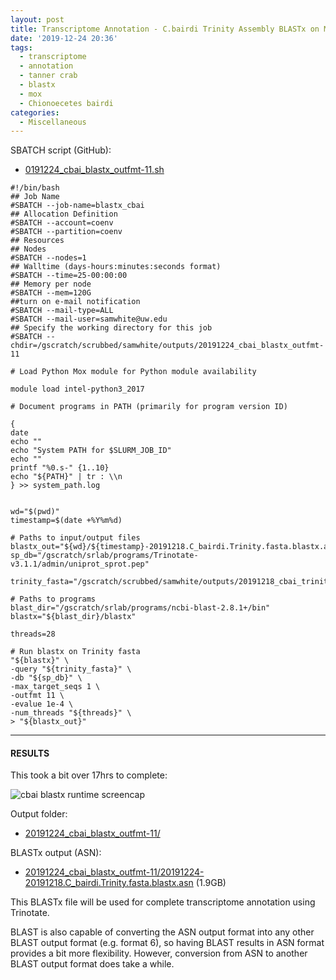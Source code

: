 ```yaml
---
layout: post
title: Transcriptome Annotation - C.bairdi Trinity Assembly BLASTx on Mox
date: '2019-12-24 20:36'
tags:
  - transcriptome
  - annotation
  - tanner crab
  - blastx
  - mox
  - Chionoecetes bairdi
categories:
  - Miscellaneous
---
```



SBATCH script (GitHub):

- [0191224_cbai_blastx_outfmt-11.sh](https://github.com/RobertsLab/sams-notebook/blob/master/sbatch_scripts/20191224_cbai_blastx_outfmt-11.sh)

```shell
#!/bin/bash
## Job Name
#SBATCH --job-name=blastx_cbai
## Allocation Definition
#SBATCH --account=coenv
#SBATCH --partition=coenv
## Resources
## Nodes
#SBATCH --nodes=1
## Walltime (days-hours:minutes:seconds format)
#SBATCH --time=25-00:00:00
## Memory per node
#SBATCH --mem=120G
##turn on e-mail notification
#SBATCH --mail-type=ALL
#SBATCH --mail-user=samwhite@uw.edu
## Specify the working directory for this job
#SBATCH --chdir=/gscratch/scrubbed/samwhite/outputs/20191224_cbai_blastx_outfmt-11

# Load Python Mox module for Python module availability

module load intel-python3_2017

# Document programs in PATH (primarily for program version ID)

{
date
echo ""
echo "System PATH for $SLURM_JOB_ID"
echo ""
printf "%0.s-" {1..10}
echo "${PATH}" | tr : \\n
} >> system_path.log


wd="$(pwd)"
timestamp=$(date +%Y%m%d)

# Paths to input/output files
blastx_out="${wd}/${timestamp}-20191218.C_bairdi.Trinity.fasta.blastx.asn"
sp_db="/gscratch/srlab/programs/Trinotate-v3.1.1/admin/uniprot_sprot.pep"

trinity_fasta="/gscratch/scrubbed/samwhite/outputs/20191218_cbai_trinity_RNAseq/trinity_out_dir/20191218.C_bairdi.Trinity.fasta"

# Paths to programs
blast_dir="/gscratch/srlab/programs/ncbi-blast-2.8.1+/bin"
blastx="${blast_dir}/blastx"

threads=28

# Run blastx on Trinity fasta
"${blastx}" \
-query "${trinity_fasta}" \
-db "${sp_db}" \
-max_target_seqs 1 \
-outfmt 11 \
-evalue 1e-4 \
-num_threads "${threads}" \
> "${blastx_out}"
```
---

#### RESULTS

This took a bit over 17hrs to complete:

![cbai blastx runtime screencap](https://github.com/RobertsLab/sams-notebook/blob/master/images/screencaps/20191224_cbai_blastx_outfmt-11_runtime.png?raw=true)

Output folder:

- [20191224_cbai_blastx_outfmt-11/](https://gannet.fish.washington.edu/Atumefaciens/20191224_cbai_blastx_outfmt-11/)

BLASTx output (ASN):

- [20191224_cbai_blastx_outfmt-11/20191224-20191218.C_bairdi.Trinity.fasta.blastx.asn](https://gannet.fish.washington.edu/Atumefaciens/20191224_cbai_blastx_outfmt-11/20191224-20191218.C_bairdi.Trinity.fasta.blastx.asn) (1.9GB)

This BLASTx file will be used for complete transcriptome annotation using Trinotate.

BLAST is also capable of converting the ASN output format into any other BLAST output format (e.g. format 6), so having BLAST results in ASN format provides a bit more flexibility. However, conversion from ASN to another BLAST output format does take a while.
